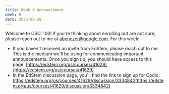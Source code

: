 ```yaml
---
title: Week 0 Announcement
week: 0
date: 2023-08-28
---
```


Welcome to CSCI 100! If you're thinking about enrolling but are not sure, please reach out to me at abenezer@google.com.
For this week:
- If you haven't received an invite from EdStem, please reach out to me. This is the medium we'll be using for communicating important announcements. Once you sign up, you should have access to this page: [https://edstem.org/us/courses/41629](https://edstem.org/us/courses/41629)
- In the EdStem discussion page, you'll find the link to sign up for Codio: https://edstem.org/us/courses/41629/discussion/3334842(https://edstem.org/us/courses/41629/discussion/3334842) 